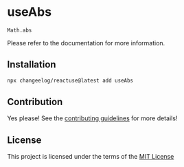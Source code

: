 # useAbs

`Math.abs`

Please refer to the documentation for more information.

## Installation

```bash
npx changeelog/reactuse@latest add useAbs
```

## Contribution

Yes please! See the [contributing guidelines](/CONTRIBUTING.md) for more details!

## License

This project is licensed under the terms of the [MIT License](/LICENSE)
